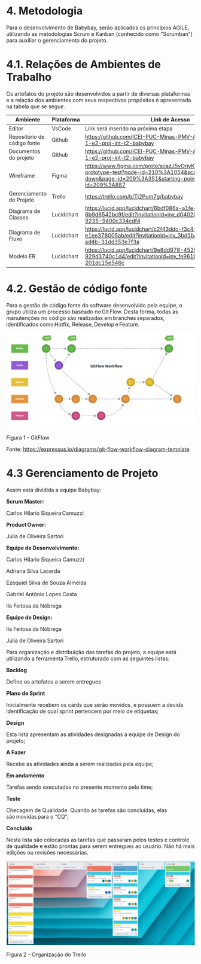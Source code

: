 # 4. Metodologia

Para o desenvolvimento de Babybay, serão aplicados os princípios AGILE, utilizando as metodologias Scrum e Kanban (conhecido como "Scrumban") para auxiliar o gerenciamento do projeto. 

 
# 4.1. Relações de Ambientes de Trabalho

Os artefatos do projeto são desenvolvidos a partir de diversas plataformas e a relação dos ambientes com seus respectivos propósitos é apresentada na tabela que se segue.   

Ambiente | Plataforma | Link de Acesso
---|---|---
Editor | VsCode | Link será inserido na próxima etapa
Repositório de código fonte | Github | https://github.com/ICEI-PUC-Minas-PMV-ADS/pmv-ads-2022-1-e2-proj-int-t2-babybay
Documentos do projeto | Github | https://github.com/ICEI-PUC-Minas-PMV-ADS/pmv-ads-2022-1-e2-proj-int-t2-babybay
Wireframe | Figma | https://www.figma.com/proto/scazJ5vOriyKBWCL3boRgJ/babybay-prototype-test?node-id=210%3A1054&scaling=scale-down&page-id=209%3A351&starting-point-node-id=209%3A887
Gerenciamento do Projeto | Trello | https://trello.com/b/Tj2Pum7g/babybay
Diagrama de Classes | Lucidchart | https://lucid.app/lucidchart/6bdf086a-a1fe-496e-aaea-6b9d8542bc9f/edit?invitationId=inv_d040201c-5621-4f14-9235-9400c334cdf4
Diagrama de Fluxo | Lucidchart | https://lucid.app/lucidchart/c2f43ddc-f3c4-4995-90a1-e1ee378005ab/edit?invitationId=inv_3bd1ba27-5c4d-49a0-ad4b-31dd353e7f3a
Modelo ER | Lucidchart | https://lucid.app/lucidchart/9e8dd976-4525-4798-bea9-929d3740c1d4/edit?invitationId=inv_fe961b99-ee0a-4cf1-878b-201dc15e546c


# 4.2. Gestão de código fonte

Para a gestão de código fonte do software desenvolvido pela equipe, o grupo utiliza um processo baseado no Git Flow. Desta forma, todas as manutenções no código são realizadas em branches separados, identificados como Hotfix, Release, Develop e Feature. 
 
![gitflow](https://github.com/ICEI-PUC-Minas-PMV-ADS/pmv-ads-2022-1-e2-proj-int-t2-babybay/blob/main/image-readme/gitflow.jpeg)
 
Figura 1 - GitFlow 

Fonte: https://expressus.io/diagrams/git-flow-workflow-diagram-template 


# 4.3 Gerenciamento de Projeto

Assim está dividida a equipe Babybay: 

<b> Scrum Master:  </b>

Carlos Hilario Siqueira Camuzzi  

<b> Product Owner:   </b>

Julia de Oliveira Sartori 

<b> Equipe de Desenvolvimento:  </b>

Carlos Hilario Siqueira Camuzzi 

Adriana Silva Lacerda  

Ezequiel Silva de Souza Almeida 

Gabriel Antônio Lopes Costa 

Ila Feitosa da Nóbrega 

<b> Equipe de Design:  </b>

Ila Feitosa da Nóbrega 

Júlia de Oliveira Sartori 

Para organização e distribuição das tarefas do projeto, a equipe está utilizando a ferramenta Trello, estruturado com as seguintes listas:  

<b> Backlog </b> 

Define os artefatos a serem entregues 

<b> Plano de Sprint </b>

Inicialmente recebem os cards que serão movidos, e possuem a devida identificação de qual sprint pertencem por meio de etiquetas; 

<b> Design </b>

Esta lista apresentam as atividades designadas a equipe de Design do projeto; 

<b> A Fazer </b>

Recebe as atividades ainda a serem realizadas pela equipe; 

<b> Em andamento </b>

Tarefas sendo executadas no presente momento pelo time; 

<b> Teste </b>

Checagem de Qualidade. Quando as tarefas são concluídas, elas são movidas para o “CQ”;   

<b> Concluído </b>

Nesta lista são colocadas as tarefas que passaram pelos testes e controle de qualidade e estão prontas para serem entregues ao usuário. Não há mais edições ou revisões necessárias. 

 ![trello](https://github.com/ICEI-PUC-Minas-PMV-ADS/pmv-ads-2022-1-e2-proj-int-t2-babybay/blob/main/image-readme/trello.jpeg)

Figura 2 - Organização do Trello 

 

